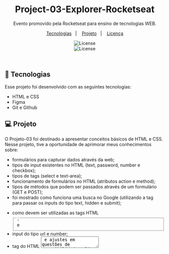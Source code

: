 <h1 align="center"> Project-03-Explorer-Rocketseat</h1>

<p align="center">
Evento promovido pela Rocketseat para ensino de tecnologias WEB.
</p>

<p align="center">
  <a href="#-tecnologias">Tecnologias</a>&nbsp;&nbsp;&nbsp;|&nbsp;&nbsp;&nbsp;
  <a href="#-projeto">Projeto</a>&nbsp;&nbsp;&nbsp;|&nbsp;&nbsp;&nbsp;
  <a href="#memo-licença">Licença</a>
</p>

<p align="center">
  <img alt="License" src="https://user-images.githubusercontent.com/109491659/212522964-53a4ee3a-91ae-4734-bcff-91563a3b5bdd.png"> 
  <br/>
  <img alt="License" src="https://user-images.githubusercontent.com/109491659/212522965-56d477a9-dafe-4c93-88e3-ca73d164ee3d.png">
    
  
</p>

<br>

## 🚀 Tecnologias

Esse projeto foi desenvolvido com as seguintes tecnologias:

- HTML e CSS
- Figma
- Git e Github

## 💻 Projeto

O Projeto-03 foi destinado a apresentar conceitos básicos de HTML e CSS. Nesse projeto, tive a oportunidade de aprimorar meus conhecimentos sobre:

- formulários para capturar dados através da web;
- tipos de input existentes no HTML (text, password, number e checkbox);
- tipos de tags (select e text-area);
- funcionamento de formulários no HTML (atributos action e method);
- tipos de métodos que podem ser passados através de um formulário (GET e POST);
- foi mostrado como funciona uma busca no Google (utilizando a tag <form> para passar os inputs do tipo text, hidden e submit);
- como devem ser utilizadas as tags HTML <fieldset> e <legend>;
- input do tipo url e number;
- tag do HTML <textarea> e ajustes em questões de acessibilidade;
- como estilizar o campo "select" através do CSS;
- input do tipo email, password, date e time;
- forma de personalizar um input do tipo checkbox no CSS;
- lidar com posicionamento, utilizar pseudo-classes e trabalhar com acessibilidade;
- inserir botão do tipo "submit" na página e personalizar de acordo com o layout do figma;
- fazer a validação dos formulários que eram obrigatórios preencher com a propriedade "require" dentro dos inputs. 

  
## :memo: Licença

Esse projeto está sob a licença MIT.
<br/>
Esse projeto pode ser visualizado pelo link: https://irismar-pereira.github.io/Project-03-Explorer-Rocketseat/

---

Feito com ♥ by Irismar Pereira!
